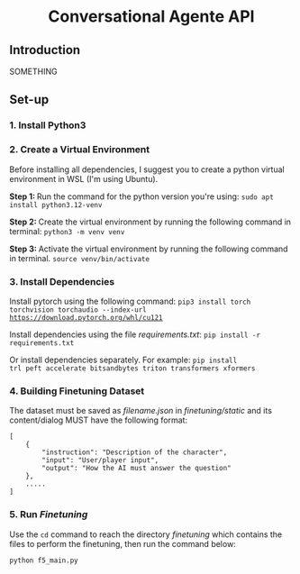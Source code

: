 <h1 align="center"> Conversational Agente API </h1>

<h2 tabindex="-1" class="heading-element" dir="auto">Introduction</h2>

SOMETHING

<h2 tabindex="-1" class="heading-element" dir="auto">Set-up</h2>

<h3 tabindex="-1" class="heading-element" dir="auto">1. Install Python3</h3>

<h3 tabindex="-1" class="heading-element" dir="auto">2. Create a Virtual Environment</h3>

<p>Before installing all dependencies, I suggest you to create a python virtual environment in WSL (I'm using Ubuntu).</p>

<p>
<strong>Step 1: </strong>Run the command for the python version you're using:
<code>sudo apt install python3.12-venv</code>
</p>

<p>
<strong>Step 2: </strong>Create the virtual environment by running the following command in terminal:
<code>python3 -m venv venv</code>
</p>

<p><strong>Step 3: </strong>Activate the virtual environment by running the following command in terminal.
<code>source venv/bin/activate</code></p>

<h3 tabindex="-1" class="heading-element" dir="auto">3. Install Dependencies</h3>

Install pytorch using the following command:
<code>pip3 install torch torchvision torchaudio --index-url https://download.pytorch.org/whl/cu121</code>

Install dependencies using the file <em>requirements.txt</em>:
<code>pip install -r requirements.txt</code>

Or install dependencies separately. For example: <code>pip install trl peft accelerate bitsandbytes triton transformers xformers</code>

<h3 tabindex="-1" class="heading-element" dir="auto">4. Building Finetuning Dataset</h3>

<p>The dataset must be saved as <em>filename.json</em> in <em>finetuning/static</em> and its content/dialog MUST have the following format:</p>
<code>[
    {
        "instruction": "Description of the character",
        "input": "User/player input",
        "output": "How the AI must answer the question"
    },
    .....
]
</code>

<h3 tabindex="-1" class="heading-element" dir="auto">5. Run <em>Finetuning</em></h3>

<p>Use the <code>cd</code> command to reach the directory <em>finetuning</em> which contains the files to perform the finetuning, then run the command below:</p>
<code>python f5_main.py</code>